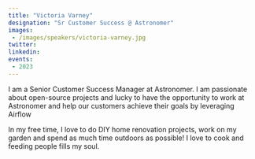 ```yaml
---
title: "Victoria Varney"
designation: "Sr Customer Success @ Astronomer"
images:
 - /images/speakers/victoria-varney.jpg
twitter: 
linkedin: 
events:
 - 2023
---
```


I am a Senior Customer Success Manager at Astronomer. I am passionate about open-source projects and lucky to have the opportunity to work at Astronomer and help our customers achieve their goals by leveraging Airflow



In my free time, I love to do DIY home renovation projects, work on my garden and spend as much time outdoors as possible! I love to cook and feeding people fills my soul. 